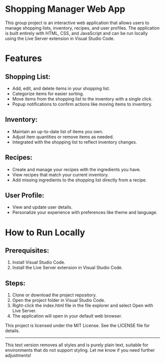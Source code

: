 # Shopping Manager Web App

This group project is an interactive web application that allows users to manage shopping lists, inventory, recipes, and user profiles. The application is built entirely with HTML, CSS, and JavaScript and can be run locally using the Live Server extension in Visual Studio Code.

# Features

## Shopping List:
- Add, edit, and delete items in your shopping list.
- Categorize items for easier sorting.
- Move items from the shopping list to the inventory with a single click.
- Popup notifications to confirm actions like moving items to inventory.

## Inventory:
- Maintain an up-to-date list of items you own.
- Adjust item quantities or remove items as needed.
- Integrated with the shopping list to reflect inventory changes.

## Recipes:
- Create and manage your recipes with the ingredients you have.
- View recipes that match your current inventory.
- Add missing ingredients to the shopping list directly from a recipe.

## User Profile:
- View and update user details.
- Personalize your experience with preferences like theme and language.

# How to Run Locally

## Prerequisites:
1. Install Visual Studio Code.
2. Install the Live Server extension in Visual Studio Code.

## Steps:
1. Clone or download the project repository.
2. Open the project folder in Visual Studio Code.
3. Right-click the index.html file in the file explorer and select Open with Live Server.
4. The application will open in your default web browser.

This project is licensed under the MIT License. See the LICENSE file for details.

--- 

This text version removes all styles and is purely plain text, suitable for environments that do not support styling. Let me know if you need further adjustments!
